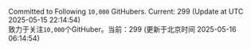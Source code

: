 Committed to Following `10,000` GitHubers. Current: <!-- FOLLOWING_COUNT -->299<!-- FOLLOWING_COUNT --> (Update at UTC <!-- LAST_UPDATED -->2025-05-15 22:14:54<!-- LAST_UPDATED -->)<br>
致力于关注`10,000`个GitHuber。当前：<!-- FOLLOWING_COUNT -->299<!-- FOLLOWING_COUNT --> (更新于北京时间 <!-- LAST_UPDATED_CST -->2025-05-16 06:14:54<!-- LAST_UPDATED_CST -->)
